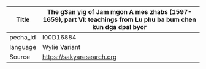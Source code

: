 |Title | The gSan yig of Jam mgon A mes zhabs (1597-1659), part VI: teachings from Lu phu ba bum chen kun dga dpal byor 
| --- | --- 
|pecha_id | I00D16884
|language | Wylie Variant
|Source | https://sakyaresearch.org
